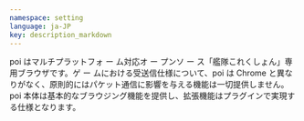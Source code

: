 ```yaml
---
namespace: setting
language: ja-JP
key: description_markdown
---
```


poi はマルチプラットフォ ー ム対応オ ー プンソ ー ス「艦隊これくしょん」専用ブラウザです。ゲ ー ムにおける受送信仕様について、poi は Chrome と異なりがなく、原則的にはパケット通信に影響を与える機能は一切提供しません。poi 本体は基本的なブラウジング機能を提供し、拡張機能はプラグインで実現する仕様となります。

